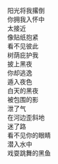 阳光将我撂倒  
你拥我入怀中  
太接近  
像贴纸抱紧  
看不见彼此  
树荫庇护我  
披上黑夜  
你却逃逸  
遁入夜色  
白天的黑夜  
被包围的影  
泄了气  
在河边歪斜地  
迷了路  
看不见你的眼睛  
潜入水中  
戏耍跳舞的黑鱼